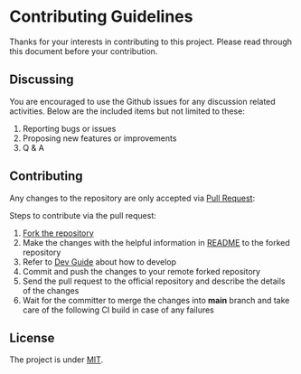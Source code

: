 # Contributing Guidelines
Thanks for your interests in contributing to this project. Please read through this document before your contribution.

## Discussing
You are encouraged to use the Github issues for any discussion related activities. Below are the included items but not 
limited to these:

1. Reporting bugs or issues
2. Proposing new features or improvements
3. Q & A

## Contributing
Any changes to the repository are only accepted via [Pull Request](https://docs.github.com/en/pull-requests/collaborating-with-pull-requests/proposing-changes-to-your-work-with-pull-requests/about-pull-requests):

Steps to contribute via the pull request:
1. [Fork the repository](https://help.github.com/articles/fork-a-repo/)
2. Make the changes with the helpful information in [README](README.md) to the forked repository
3. Refer to [Dev Guide](README.md#dev-guide) about how to develop
4. Commit and push the changes to your remote forked repository
5. Send the pull request to the official repository and describe the details of the changes
6. Wait for the committer to merge the changes into **main** branch and take care of the following CI build in
case of any failures
   
## License
The project is under [MIT](https://opensource.org/license/mit/).
